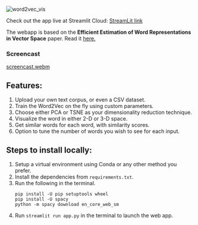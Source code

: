![word2vec_vis](https://socialify.git.ci/GunjanDhanuka/word2vec_vis/image?description=1&descriptionEditable=Semantic%20word%20embeddings%20visualizer%20for%20your%20own%20text%20data.&font=Raleway&language=1&name=1&owner=1&pattern=Signal&theme=Dark)

Check out the app live at Streamlit Cloud: [StreamLit link](https://gunjandhanuka-word2vec-vis-app-h90z23.streamlitapp.com/)

The webapp is based on the **Efficient Estimation of Word Representations in Vector Space** paper. Read it [here.](https://arxiv.org/abs/1301.3781)

### Screencast
[screencast.webm](https://user-images.githubusercontent.com/68523530/179350658-015f1fac-f5e8-4075-9e3a-12e09486904c.webm)

## Features:
1. Upload your own text corpus, or even a CSV dataset.
2. Train the Word2Vec on the fly using custom parameters.
3. Choose either PCA or TSNE as your dimensionality reduction technique.
4. Visualize the word in either 2-D or 3-D space.
5. Get similar words for each word, with similarity scores.
6. Option to tune the number of words you wish to see for each input.

## Steps to install locally:
1. Setup a virtual environment using Conda or any other method you prefer.
2. Install the dependencies from `requirements.txt`.
3. Run the following in the terminal.
    ```
    pip install -U pip setuptools wheel
    pip install -U spacy
    python -m spacy download en_core_web_sm
    ```
4. Run `streamlit run app.py` in the terminal to launch the web app.


